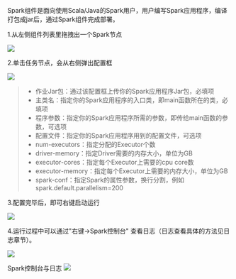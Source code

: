 
Spark组件是面向使用Scala/Java的Spark用户，用户编写Spark应用程序，编译打包成jar后，通过Spark组件完成部署。

1.从左侧组件列表里拖拽出一个Spark节点


![](https://main.qcloudimg.com/raw/2061d016fdeaeb0131476fe357763387.png) 

2.单击任务节点，会从右侧弹出配置框


![](https://main.qcloudimg.com/raw/8ffb25a474b1d4382917bfc6451c12c8.png)

> * 作业Jar包：通过该配置框上传你的Spark应用程序Jar包，必填项
> * 主类名：指定你的Spark应用程序的入口类，即main函数所在的类，必填项
> * 程序参数：指定你的Spark应用程序所需的参数，即传给main函数的参数，可选项
> * 配置文件：指定你的Spark应用程序用到的配置文件，可选项
> * num-executors：指定分配的Executor个数
> * driver-memory：指定Driver需要的内存大小，单位为GB
> * executor-cores：指定每个Executor上需要的cpu core数
> * executor-memory：指定每个Executor上需要的内存大小，单位为GB
> * spark-conf：指定Spark的属性参数，换行分割，例如 spark.default.parallelism=200

3.配置完毕后，即可右键启动运行

![](https://main.qcloudimg.com/raw/05070bd6a76c7a0e9183457a992b85e3.png) 


4.运行过程中可以通过"右键->Spark控制台" 查看日志（日志查看具体的方法见日志章节）。

 ![](https://main.qcloudimg.com/raw/ed78a8edd3ee61c9f199e1e9804a04af.png) 

 Spark控制台与日志
 ![](https://main.qcloudimg.com/raw/680a3e2096c3f133ecfab0060ae3bdbe.png)

